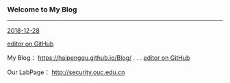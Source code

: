### Welcome to My Blog
---

[2018-12-28](./2018-12-28.md)


[editor on GitHub](https://github.com/haipengqu/Blog/edit/master/README.md) 


My Blog： https://haipengqu.github.io/Blog/       .  .  .     [editor on GitHub](https://github.com/haipengqu/Blog/edit/master/README.md) 

Our LabPage： http://security.ouc.edu.cn
